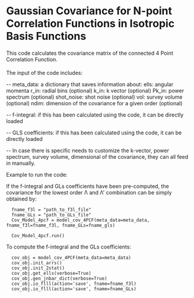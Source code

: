 # Gaussian Covariance for N-point Correlation Functions in Isotropic Basis Functions 

####

This code calculates the covariance matrix of 
the connected 4 Point Correlation Function.

####


The input of the code includes:

-- meta_data: a dictionary that saves information about: 
      ells: angular momenta
      r_in: radial bins (optional)
      k_in: k vector (optional)
      Pk_in: power spectrum (optional)
      shot_noise: shot noise (optional)
      vol: survey volume (optional)
      ndim: dimension of the covariance for a given order (optional)
      
      
-- f-integral: 
      if this has been calculated using the code, it can be directly loaded
      
-- GLS coefficients: 
      if this has been calculated using the code, it can be directly loaded
      
-- In case there is specific needs to customize the k-vector, power spectrum,
    survey volume, dimensional of the covariance, they can all feed in manually.
    
    
Example to run the code:

If the f-integral and GLs coefficients have been pre-computed, the covariance 
for the lowest order Λ and Λ' combination can be simply obtained by:

      fname_f3l = "path_to_f3l_file"
      fname_GLs = "path_to_GLs_file"
      Cov_Model_4pcf = model_cov_4PCF(meta_data=meta_data, fname_f3l=fname_f3l, fname_GLs=fname_gls)

      Cov_Model_4pcf.run()
      
To compute the f-integral and the GLs coefficients:

      cov_obj = model_cov_4PCF(meta_data=meta_data)
      cov_obj.init_arrs()
      cov_obj.init_2stat()
      cov_obj.get_ells(verbose=True)
      cov_obj.gen_jnbar_dict(verbose=True)
      cov_obj.io_flll(action='save', fname=fname_f3l)
      cov_obj.io_flll(action='save', fname=fname_GLs)
